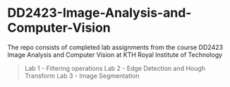 # DD2423-Image-Analysis-and-Computer-Vision
The repo consists of completed lab assignments from the course DD2423 Image Analysis and Computer Vision at KTH Royal Institute of Technology

>Lab 1 - Filtering operations
>Lab 2 - Edge Detection and Hough Transform
>Lab 3 - Image Segmentation
